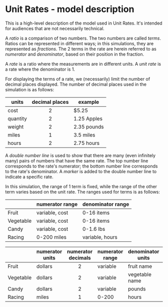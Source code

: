 # Unit Rates - model description

This is a high-level description of the model used in Unit Rates. It's intended for audiences
that are not necessarily technical.

A *ratio* is a comparison of two numbers. The two numbers are called *terms*. Ratios can be represented in different 
ways; in this simulations, they are represented as *fractions*.  The 2 terms in the rate are herein referred to as 
*numerator* and *denominator*, based on their position in the fraction. 

A *rate* is a ratio where the measurements are in different units. A *unit rate* is a rate where the denominator is 1.

For displaying the terms of a rate, we (necessarily) limit the number of decimal places displayed. The number of 
decimal places used in the simulation is as follows:

| units    | decimal places | example     |
| -------- |:--------------:| ----------- |
| cost     | 2              | $5.25       |
| quantity | 2              | 1.25 Apples |
| weight   | 2              | 2.35 pounds |
| miles    | 1              | 3.5 miles   |
| hours    | 2              | 2.75 hours  |

A *double number line* is used to show that there are many (even infinitely many) pairs of numbers that have
the same rate.  The top number line corresponds to the rate's numerator; the bottom number line corresponds to
the rate's denominator.  A *marker* is added to the double number line to indicate a specific rate.

In this simulation, the range of 1 term is fixed, while the range of the other term varies based on the unit rate. 
The ranges used for terms is as follows: 
  
|           | numerator range | denominator range  |
| --------- | --------------- | ------------------ |
| Fruit     | variable, cost  | 0-16 items         |
| Vegetable | variable, cost  | 0-16 items         | 
| Candy     | variable, cost  | 0-1.6 lbs          |
| Racing    | 0-200 miles     | variable, hours    | 


|           | numerator units | numerator decimals | numerator range | denominator units |  numerator decimals | denominator range  |
| --------- | --------------- |:------------------:| ------------------ | ------------------ |:------------------:| ------------------ |
| Fruit     | dollars  | 2 | variable | fruit name | 2 | 0-16 |
| Vegetable | dollars  | 2 | variable | vegetable name | 2 | 0-16 | 
| Candy     | dollars  | 2 | variable | pounds | 2 | 0-1.6 |
| Racing    | miles | 1 | 0-200    | hours | 2 | variable  | 

